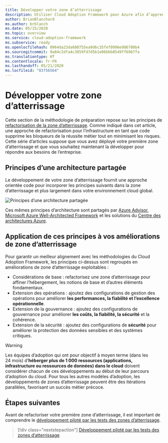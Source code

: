 ```yaml
---
title: Développer votre zone d’atterrissage
description: Utiliser Cloud Adoption Framework pour Azure afin d’apprendre à développer une zone d’atterrissage.
author: BrianBlanchard
ms.author: brblanch
ms.date: 05/15/2020
ms.topic: overview
ms.service: cloud-adoption-framework
ms.subservice: ready
ms.openlocfilehash: 0964da23da680755ea9d6c35fef0996e986780b4
ms.sourcegitcommit: 9a84c2dfa4c3859fd7d5b1e06bbb8549ff6967fa
ms.translationtype: HT
ms.contentlocale: fr-FR
ms.lasthandoff: 05/21/2020
ms.locfileid: "83756564"
---
```

# <a name="expand-your-landing-zone"></a>Développer votre zone d’atterrissage

Cette section de la méthodologie de préparation repose sur les principes de [refactorisation de la zone d’atterrissage](../landing-zone/refactor.md). Comme indiqué dans cet article, une approche de refactorisation pour l’infrastructure en tant que code supprime les bloqueurs de la réussite métier tout en minimisant les risques. Cette série d’articles suppose que vous avez déployé votre première zone d’atterrissage et que vous souhaitez maintenant la développer pour répondre aux besoins de l’entreprise.

## <a name="shared-architecture-principles"></a>Principes d’une architecture partagée

Le développement de votre zone d’atterrissage fournit une approche orientée code pour incorporer les principes suivants dans la zone d’atterrissage et plus largement dans votre environnement cloud global.

![Principes d’une architecture partagée](../../_images/ready/shared-principles.png)

Ces mêmes principes d’architecture sont partagés par [Azure Advisor](https://docs.microsoft.com/azure/advisor/advisor-overview), [Microsoft Azure Well-Architected Framework](https://docs.microsoft.com/azure/architecture/framework) et les solutions du [Centre des architectures Azure](https://docs.microsoft.com/azure/architecture).

## <a name="applying-these-principles-to-your-landing-zone-improvements"></a>Application de ces principes à vos améliorations de zone d’atterrissage

Pour garantir un meilleur alignement avec les méthodologies du Cloud Adoption Framework, les principes ci-dessus sont regroupés en améliorations de zone d’atterrissage exploitables :

- Considérations de base : refactorisez une zone d’atterrissage pour affiner l’hébergement, les notions de base et d’autres éléments fondamentaux.
- Extension des opérations : ajoutez des configurations de gestion des opérations pour améliorer **les performances, la fiabilité et l’excellence opérationnelle**.
- Extension de la gouvernance : ajoutez des configurations de gouvernance pour améliorer **les coûts, la fiabilité, la sécurité** et la cohérence.
- Extension de la sécurité : ajoutez des configurations de **sécurité** pour améliorer la protection des données sensibles et des systèmes critiques.

> [!WARNING]
> Les équipes d’adoption qui ont pour objectif à moyen terme (dans les 24 mois) d’**héberger plus de 1 000 ressources (applications, infrastructure ou ressources de données) dans le cloud** doivent considérer chacun de ces développements au début de leur parcours d’adoption du cloud. Pour tous les autres modèles d’adoption, les développements de zones d’atterrissage peuvent être des itérations parallèles, favorisant un succès métier précoce.

## <a name="next-steps"></a>Étapes suivantes

Avant de refactoriser votre première zone d’atterrissage, il est important de comprendre le [développement piloté par les tests des zones d’atterrissage](./test-driven-development.md).

> [!div class="nextstepaction"]
> [Développement piloté par les tests des zones d’atterrissage](./test-driven-development.md)

